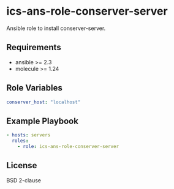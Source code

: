 ics-ans-role-conserver-server
=============================

Ansible role to install conserver-server.

Requirements
------------

- ansible >= 2.3
- molecule >= 1.24

Role Variables
--------------

```yaml
conserver_host: "localhost"
```

Example Playbook
----------------

```yaml
- hosts: servers
  roles:
    - role: ics-ans-role-conserver-server
```

License
-------

BSD 2-clause
